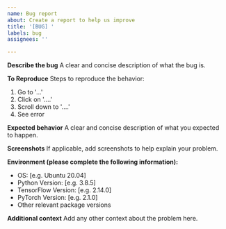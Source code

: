 ```yaml
---
name: Bug report
about: Create a report to help us improve
title: '[BUG] '
labels: bug
assignees: ''

---
```


**Describe the bug**
A clear and concise description of what the bug is.

**To Reproduce**
Steps to reproduce the behavior:
1. Go to '...'
2. Click on '....'
3. Scroll down to '....'
4. See error

**Expected behavior**
A clear and concise description of what you expected to happen.

**Screenshots**
If applicable, add screenshots to help explain your problem.

**Environment (please complete the following information):**
 - OS: [e.g. Ubuntu 20.04]
 - Python Version: [e.g. 3.8.5]
 - TensorFlow Version: [e.g. 2.14.0]
 - PyTorch Version: [e.g. 2.1.0]
 - Other relevant package versions

**Additional context**
Add any other context about the problem here. 